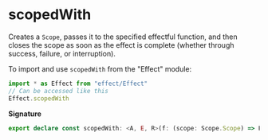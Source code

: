 # scopedWith

Creates a `Scope`, passes it to the specified effectful function, and then
closes the scope as soon as the effect is complete (whether through success,
failure, or interruption).

To import and use `scopedWith` from the "Effect" module:

```ts
import * as Effect from "effect/Effect"
// Can be accessed like this
Effect.scopedWith
```

**Signature**

```ts
export declare const scopedWith: <A, E, R>(f: (scope: Scope.Scope) => Effect<A, E, R>) => Effect<A, E, R>
```
